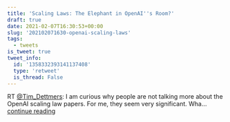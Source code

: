 ```yaml
---
title: 'Scaling Laws: The Elephant in OpenAI''s Room?'
draft: true
date: 2021-02-07T16:30:53+00:00
slug: '202102071630-openai-scaling-laws'
tags:
  - tweets
is_tweet: true
tweet_info:
  id: '1358332393141137408'
  type: 'retweet'
  is_thread: False
---
```




RT [@Tim_Dettmers](https://x.com/Tim_Dettmers): I am curious why people are not talking more about the OpenAI scaling law papers. For me, they seem very significant. Wha… [continue reading](https://x.com/sytelus/status/1358332393141137408)
